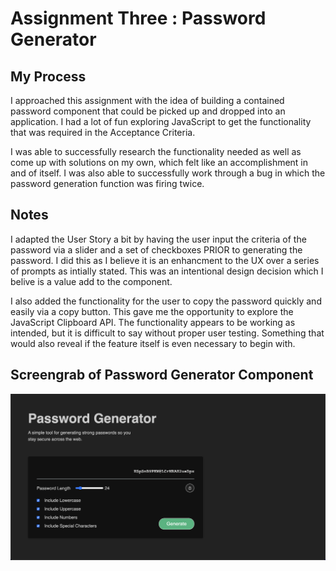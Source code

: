 # Assignment Three : Password Generator

## My Process

I approached this assignment with the idea of building a contained password component that could be picked up and dropped into an application. I had a lot of fun exploring JavaScript to get the functionality that was required in the Acceptance Criteria. 

I was able to successfully research the functionality needed as well as come up with solutions on my own, which felt like an accomplishment in and of itself. I was also able to successfully work through a bug in which the password generation function was firing twice.

## Notes

I adapted the User Story a bit by having the user input the criteria of the password via a slider and a set of checkboxes PRIOR to generating the password. I did this as I believe it is an enhancment to the UX over a series of prompts as intially stated. This was an intentional design decision which I belive is a value add to the component.

I also added the functionality for the user to copy the password quickly and easily via a copy button. This gave me the opportunity to explore the JavaScript Clipboard API. The functionality appears to be working as intended, but it is difficult to say without proper user testing. Something that would also reveal if the feature itself is even necessary to begin with.

## Screengrab of Password Generator Component

![Image of Password Generator Component.](img/password-gen-screengrab.png)
